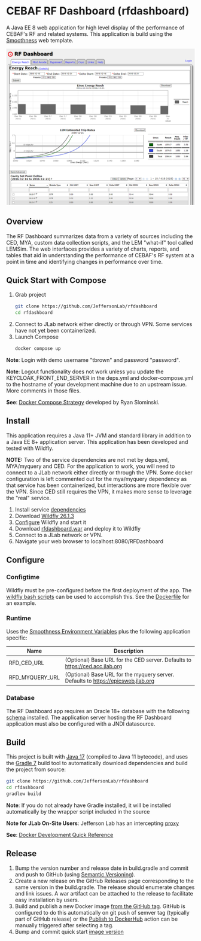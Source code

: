 # CEBAF RF Dashboard (rfdashboard)
A Java EE 8 web application for high level display of the performance of CEBAF's RF and related systems.  This
application is build using the [Smoothness](https://github.com/JeffersonLab/smoothness) web template.

![Screenshot](https://github.com/JeffersonLab/rfdashboard/raw/master/Screenshot.png?raw=true "Screenshot")

## Overview

The RF Dashboard summarizes data from a variety of sources including the CED, MYA, custom data collection scripts, and
the LEM "what-if" tool called LEMSim.  The web interfaces provides a variety of charts, reports, and tables that aid in
understanding the performance of CEBAF's RF system at a point in time and identifying changes in performance over time.

## Quick Start with Compose
1. Grab project
    ```bash
    git clone https://github.com/JeffersonLab/rfdashboard
    cd rfdashboard
    ```
2. Connect to JLab network either directly or through VPN.  Some services have not yet been containerized.
3. Launch Compose
    ```bash
    docker compose up
    ```

**Note**: Login with demo username "tbrown" and password "password".

**Note**: Logout functionality does not work unless you update the KEYCLOAK_FRONT_END_SERVER in the deps.yml 
and docker-compose.yml to the hostname of your development machine due to an upstream issue.  More comments in those
files.

**See**: [Docker Compose Strategy](https://gist.github.com/slominskir/a7da801e8259f5974c978f9c3091d52c) developed by
Ryan Slominski.

## Install
This application requires a Java 11+ JVM and standard library in addition to a Java EE 8+ application server.  This
application has been developed and tested with Wildfly.

**NOTE:** Two of the service dependencies are not met by deps.yml, MYA/myquery
and CED.  For the application to work, you will need to connect to a JLab network either directly or through the VPN.
Some docker configuration is left commented out for the mya/myquery dependency as that service has been containerized,
but interactions are more flexible over the VPN.  Since CED still requires the VPN, it makes more sense to leverage the
"real" service.

1. Install service [dependencies](https://github.com/JeffersonLab/rfdashboard/blob/master/deps.yml)
2. Download [Wildfly 26.1.3](https://www.wildfly.org/downloads/)
3. [Configure](https://github.com/JeffersonLab/rfdashboard#configure) Wildfly and start it
4. Download [rfdashboard.war](https://github.com/JeffersonLab/rfdashboard/releases) and deploy it to Wildfly
5. Connect to a JLab network or VPN.
6. Navigate your web browser to localhost:8080/RFDashboard

## Configure

### Configtime
Wildfly must be pre-configured before the first deployment of the app.  The 
[wildfly bash scripts](https://github.com/JeffersonLab/wildfly#configure) can be used to accomplish this.  See the 
[Dockerfile](https://github.com/JeffersonLab/rfdashboard/blob/master/Dockerfile) for an example.

### Runtime
Uses the [Smoothness Environment Variables](https://github.com/JeffersonLab/smoothness#global-runtime) plus the 
following application specific:

| Name             | Description                                                                        |
|------------------|------------------------------------------------------------------------------------|
| RFD_CED_URL      | (Optional) Base URL for the CED server.  Defaults to https://ced.acc.jlab.org      |
| RFD_MYQUERY_URL  | (Optional) Base URL for the myquery server. Defaults to  https://epicsweb.jlab.org |                                               

### Database
The RF Dashboard app requires an Oracle 18+ database with the following
[schema](https://github.com/JeffersonLab/rfdashboard/tree/master/docker/oracle/setup) installed.  The application server
hosting the RF Dashboard application must also be configured with a JNDI datasource.

## Build
This project is built with [Java 17](https://adoptium.net/) (compiled to Java 11 bytecode), and uses the
[Gradle 7](https://gradle.org/) build tool to automatically download dependencies and build the project from source:

```bash
git clone https://github.com/JeffersonLab/rfdashboard
cd rfdashboard
gradlew build
```
**Note**: If you do not already have Gradle installed, it will be installed automatically by the wrapper script included
in the source

**Note for JLab On-Site Users**: Jefferson Lab has an intercepting
[proxy](https://gist.github.com/slominskir/92c25a033db93a90184a5994e71d0b78)

**See**: [Docker Development Quick Reference](https://gist.github.com/slominskir/a7da801e8259f5974c978f9c3091d52c#development-quick-reference)

## Release
1. Bump the version number and release date in build.gradle and commit and push to GitHub (using [Semantic Versioning](https://semver.org/)).
2. Create a new release on the GitHub Releases page corresponding to the same version in the build.gradle.   The release should enumerate changes and link issues.   A war artifact can be attached to the release to facilitate easy installation by users.
3. Build and publish a new Docker image [from the GitHub tag](https://gist.github.com/slominskir/a7da801e8259f5974c978f9c3091d52c#8-build-an-image-based-of-github-tag). GitHub is configured to do this automatically on git push of semver tag (typically part of GitHub release) or the [Publish to DockerHub](https://github.com/JeffersonLab/rfdashboard/actions/workflows/docker-publish.yml) action can be manually triggered after selecting a tag.
4. Bump and commit quick start [image version](https://github.com/JeffersonLab/rfdashboard/blob/master/docker-compose.override.yml)
